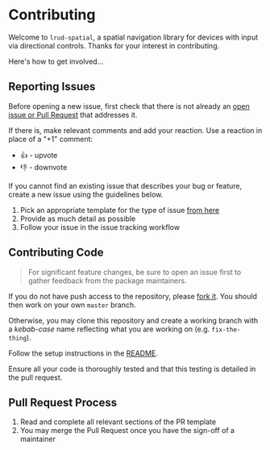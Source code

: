 # Contributing

Welcome to `lrud-spatial`, a spatial navigation library for devices with input via directional controls. Thanks for your interest in contributing.

Here's how to get involved...

## Reporting Issues
Before opening a new issue, first check that there is not already an [open issue or Pull Request](https://github.com/bbc/lrud-spatial/issues?utf8=%E2%9C%93&q=is%3Aopen) that addresses it.

If there is, make relevant comments and add your reaction. Use a reaction in place of a "+1" comment:
* 👍 - upvote
* 👎 - downvote

If you cannot find an existing issue that describes your bug or feature, create a new issue using the guidelines below.

1. Pick an appropriate template for the type of issue [from here](https://github.com/bbc/lrud-spatial/issues/choose)
2. Provide as much detail as possible
3. Follow your issue in the issue tracking workflow

## Contributing Code
> For significant feature changes, be sure to open an issue first to gather feedback from the package maintainers.

If you do not have push access to the repository, please [fork it](https://help.github.com/en/articles/fork-a-repo). You should then work on your own `master` branch.

Otherwise, you may clone this repository and create a working branch with a _kebab-case_ name reflecting what you are working on (e.g. `fix-the-thing`).

Follow the setup instructions in the [README](../README.md).

Ensure all your code is thoroughly tested and that this testing is detailed in the pull request.

## Pull Request Process
1. Read and complete all relevant sections of the PR template
2. You may merge the Pull Request once you have the sign-off of a maintainer
